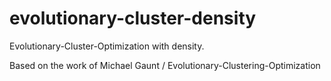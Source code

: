 # evolutionary-cluster-density

Evolutionary-Cluster-Optimization with density.

Based on the work of Michael Gaunt / Evolutionary-Clustering-Optimization


